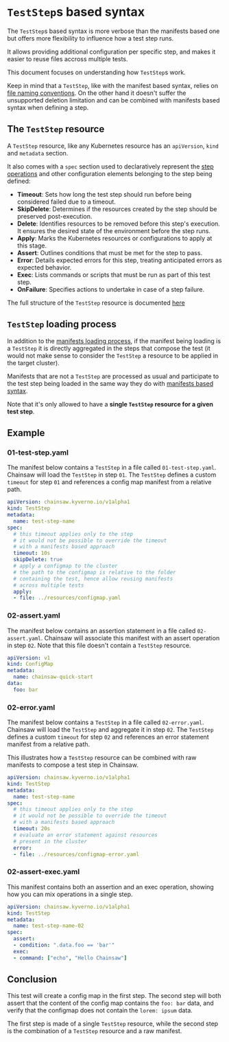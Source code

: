 # `TestStep`s based syntax

The `TestStep`s based syntax is more verbose than the manifests based one but offers more flexibility to influence how a test step runs.

It allows providing additional configuration per specific step, and makes it easier to reuse files accross multiple tests.

This document focuses on understanding how `TestStep`s work.

Keep in mind that a `TestStep`, like with the manifest based syntax, relies on [file naming conventions](with-manifests.md#file-naming-convention).
On the other hand it doesn't suffer the unsupported deletion limitation and can be combined with manifests based syntax when defining a step.

## The `TestStep` resource

A `TestStep` resource, like any Kubernetes resource has an `apiVersion`, `kind` and `metadata` section.

It also comes with a `spec` section used to declaratively represent the [step operations](what-is-a-test.md#operations) and other configuration elements belonging to the step being defined:

- **Timeout**: Sets how long the test step should run before being considered failed due to a timeout.
- **SkipDelete**: Determines if the resources created by the step should be preserved post-execution.
- **Delete**: Identifies resources to be removed before this step's execution. It ensures the desired state of the environment before the step runs.
- **Apply**: Marks the Kubernetes resources or configurations to apply at this stage.
- **Assert**: Outlines conditions that must be met for the step to pass.
- **Error**: Details expected errors for this step, treating anticipated errors as expected behavior.
- **Exec**: Lists commands or scripts that must be run as part of this test step.
- **OnFailure**: Specifies actions to undertake in case of a step failure.

The full structure of the `TestStep` resource is documented [here](../apis/chainsaw.v1alpha1.md#chainsaw-kyverno-io-v1alpha1-TestStep)

## `TestStep` loading process

In addition to the [manifests loading process](with-manifests.md#manifests-loading-process), if the manifest being loading is a `TestStep` it is directly aggregated in the steps that compose the test (it would not make sense to consider the `TestStep` a resource to be applied in the target cluster).

Manifests that are not a `TestStep` are processed as usual and participate to the test step being loaded in the same way they do with [manifests based syntax](with-manifests.md#manifests-loading-process).

Note that it's only allowed to have a **single `TestStep` resource for a given test step**.

## Example

### 01-test-step.yaml

The manifest below contains a `TestStep` in a file called `01-test-step.yaml`. Chainsaw will load the `TestStep` in step `01`.
The `TestStep` defines a custom `timeout` for step `01` and references a config map manifest from a relative path.

```yaml
apiVersion: chainsaw.kyverno.io/v1alpha1
kind: TestStep
metadata:
  name: test-step-name
spec:
  # this timeout applies only to the step
  # it would not be possible to override the timeout
  # with a manifests based approach
  timeout: 10s
  skipDelete: true
  # apply a configmap to the cluster
  # the path to the configmap is relative to the folder
  # containing the test, hence allow reusing manifests
  # across multiple tests
  apply:
  - file: ../resources/configmap.yaml
```

### 02-assert.yaml

The manifest below contains an assertion statement in a file called `02-assert.yaml`. Chainsaw will associate this manifest with an assert operation in step `02`.
Note that this file doesn't contain a `TestStep` resource.

```yaml
apiVersion: v1
kind: ConfigMap
metadata:
  name: chainsaw-quick-start
data:
  foo: bar
```

### 02-error.yaml

The manifest below contains a `TestStep` in a file called `02-error.yaml`. Chainsaw will load the `TestStep` and aggregate it in step `02`.
The `TestStep` defines a custom `timeout` for step `02` and references an error statement manifest from a relative path.

This illustrates how a `TestStep` resource can be combined with raw manifests to compose a test step in Chainsaw.

```yaml
apiVersion: chainsaw.kyverno.io/v1alpha1
kind: TestStep
metadata:
  name: test-step-name
spec:
  # this timeout applies only to the step
  # it would not be possible to override the timeout
  # with a manifests based approach
  timeout: 20s
  # evaluate an error statement against resources
  # present in the cluster
  error:
  - file: ../resources/configmap-error.yaml
```

### 02-assert-exec.yaml

This manifest contains both an assertion and an exec operation, showing how you can mix operations in a single step.

```yaml
apiVersion: chainsaw.kyverno.io/v1alpha1
kind: TestStep
metadata:
  name: test-step-name-02
spec:
  assert:
  - condition: ".data.foo == 'bar'"
  exec:
  - command: ["echo", "Hello Chainsaw"]

```

## Conclusion

This test will create a config map in the first step.
The second step will both assert that the content of the config map contains the `foo: bar` data, and verify that the configmap does not contain the `lorem: ipsum` data.

The first step is made of a single `TestStep` resource, while the second step is the combination of a `TestStep` resource and a raw manifest.